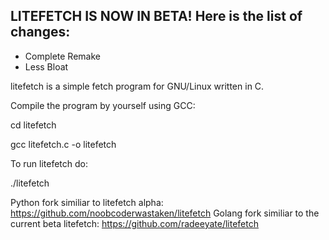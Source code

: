 LITEFETCH IS NOW IN BETA! Here is the list of changes:
-
- Complete Remake
- Less Bloat

litefetch is a simple fetch program for GNU/Linux written in C.


Compile the program by yourself using GCC:

cd litefetch

gcc litefetch.c -o litefetch

To run litefetch do:

./litefetch


Python fork similiar to litefetch alpha: https://github.com/noobcoderwastaken/litefetch
Golang fork similiar to the current beta litefetch: https://github.com/radeeyate/litefetch
